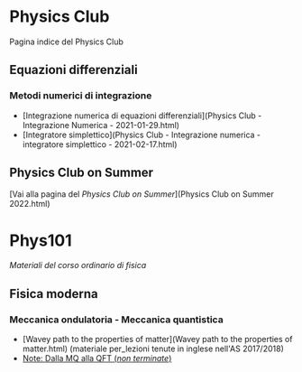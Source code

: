 # Physics Club

Pagina indice del Physics Club

## Equazioni differenziali
### Metodi numerici di integrazione

* [Integrazione numerica di equazioni differenziali](Physics Club - Integrazione Numerica - 2021-01-29.html)
* [Integratore simplettico](Physics Club - Integrazione numerica - integratore simplettico - 2021-02-17.html)

## Physics Club on Summer

[Vai alla pagina del _Physics Club on Summer_](Physics Club on Summer 2022.html)

# Phys101
_Materiali del corso ordinario di fisica_

## Fisica moderna
### Meccanica ondulatoria - Meccanica quantistica

* [Wavey path to the properties of matter](Wavey path to the properties of matter.html) (materiale per_lezioni tenute in inglese nell'AS 2017/2018)
* [Note: Dalla MQ alla QFT (_non terminate_)](notes-qft-2020-01.pdf)
